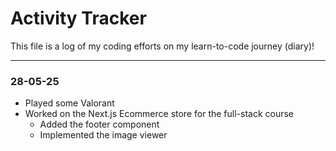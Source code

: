 # Activity Tracker

This file is a log of my coding efforts on my learn-to-code journey (diary)!

---

### 28-05-25

- Played some Valorant
- Worked on the Next.js Ecommerce store for the full-stack course
  - Added the footer component
  - Implemented the image viewer
